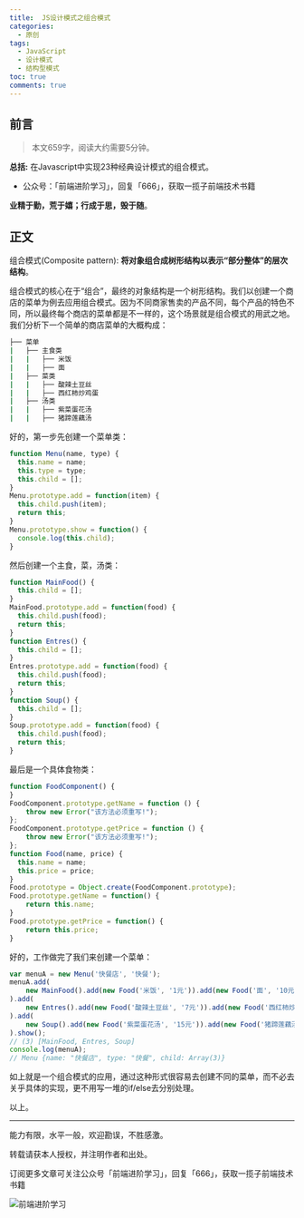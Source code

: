 ```yaml
---
title:  JS设计模式之组合模式
categories:
  - 原创
tags:
  - JavaScript
  - 设计模式
  - 结构型模式
toc: true
comments: true
---
```


## 前言

> 本文659字，阅读大约需要5分钟。

**总括:** 在Javascript中实现23种经典设计模式的组合模式。

- 公众号：「前端进阶学习」，回复「666」，获取一揽子前端技术书籍

**业精于勤，荒于嬉；行成于思，毁于随**。

<!-- more -->


## 正文

组合模式(Composite pattern):   **将对象组合成树形结构以表示“部分整体”的层次结构**。

组合模式的核心在于“组合”，最终的对象结构是一个树形结构。我们以创建一个商店的菜单为例去应用组合模式。因为不同商家售卖的产品不同，每个产品的特色不同，所以最终每个商店的菜单都是不一样的，这个场景就是组合模式的用武之地。我们分析下一个简单的商店菜单的大概构成：

```bash
├── 菜单
|   ├── 主食类
|   |   ├── 米饭
|   |   ├── 面
|   ├── 菜类
|   |   ├── 酸辣土豆丝
|   |   ├── 西红柿炒鸡蛋
|   ├── 汤类
|   |   ├── 紫菜蛋花汤
|   |   ├── 猪蹄莲藕汤
```

好的，第一步先创建一个菜单类：

```js
function Menu(name, type) {
  this.name = name;
  this.type = type;
  this.child = [];
}
Menu.prototype.add = function(item) {
  this.child.push(item);
  return this;
}
Menu.prototype.show = function() {
  console.log(this.child);
}
```

然后创建一个主食，菜，汤类：

```js
function MainFood() {
  this.child = [];
}
MainFood.prototype.add = function(food) {
  this.child.push(food);
  return this;
}
function Entres() {
  this.child = [];
}
Entres.prototype.add = function(food) {
  this.child.push(food);
  return this;
}
function Soup() {
  this.child = [];
}
Soup.prototype.add = function(food) {
  this.child.push(food);
  return this;
}
```

最后是一个具体食物类：

```js
function FoodComponent() {
}
FoodComponent.prototype.getName = function () {
    throw new Error("该方法必须重写!");
};
FoodComponent.prototype.getPrice = function () {
    throw new Error("该方法必须重写!");
};
function Food(name, price) {
  this.name = name;
  this.price = price;
}
Food.prototype = Object.create(FoodComponent.prototype);
Food.prototype.getName = function() {
    return this.name;
}
Food.prototype.getPrice = function() {
    return this.price;
}
```

好的，工作做完了我们来创建一个菜单：

```js
var menuA = new Menu('快餐店', '快餐');
menuA.add(
    new MainFood().add(new Food('米饭', '1元')).add(new Food('面', '10元'))
).add(
    new Entres().add(new Food('酸辣土豆丝', '7元')).add(new Food('西红柿炒鸡蛋', '8元'))
).add(
    new Soup().add(new Food('紫菜蛋花汤', '15元')).add(new Food('猪蹄莲藕汤', '20元'))
).show();
// (3) [MainFood, Entres, Soup]
console.log(menuA);
// Menu {name: "快餐店", type: "快餐", child: Array(3)}
```

如上就是一个组合模式的应用，通过这种形式很容易去创建不同的菜单，而不必去关乎具体的实现，更不用写一堆的if/else去分别处理。

以上。

---

能力有限，水平一般，欢迎勘误，不胜感激。

转载请获本人授权，并注明作者和出处。

订阅更多文章可关注公众号「前端进阶学习」，回复「666」，获取一揽子前端技术书籍

![前端进阶学习](https://image.damonare.cn/qianduanjinjie.png)